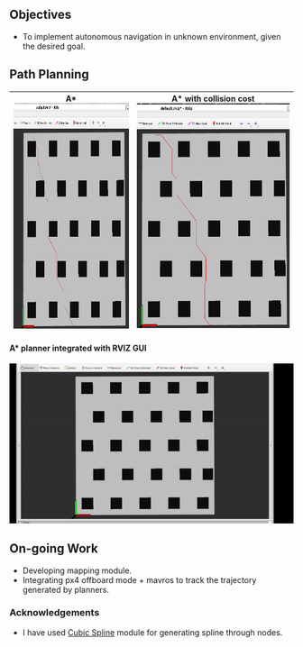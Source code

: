 
## Objectives
* To implement autonomous navigation in unknown environment, given the desired goal.

## Path Planning

A* <img src="https://github.com/Ayush1285/quadrotor_navigation/blob/main/results/astar.png" height="400"> | A* with collision cost <img src="https://github.com/Ayush1285/quadrotor_navigation/blob/main/results/astarwithcollisioncost.png" height="400">
-------------------|---------------------

#### A* planner integrated with RVIZ GUI
![](https://github.com/Ayush1285/quadrotor_navigation/blob/main/results/astar_rviz.gif)


## On-going Work
* Developing mapping module.
* Integrating px4 offboard mode + mavros to track the trajectory generated by planners.


### Acknowledgements
* I have used [Cubic Spline](https://github.com/AtsushiSakai/PythonRobotics/tree/master/PathPlanning/CubicSpline) module for generating spline through nodes.


